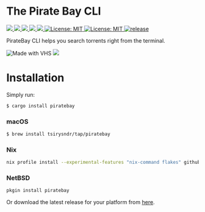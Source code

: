 # The Pirate Bay CLI

<p>
  <a href="https://flakehub.com/flake/tsirysndr/piratebay" target="_blank">
    <img src="https://img.shields.io/endpoint?url=https://flakehub.com/f/tsirysndr/piratebay/badge" />
  </a>
   <a href="https://flakestry.dev/flake/github/tsirysndr/piratebay" target="_blank">
    <img src="https://flakestry.dev/api/badge/flake/github/tsirysndr/piratebay" />
  </a>
  <a href="https://crates.io/crates/piratebay" target="_blank">
    <img src="https://img.shields.io/crates/v/piratebay.svg" />
  </a>
  <a href="https://crates.io/crates/piratebay" target="_blank">
    <img src="https://img.shields.io/crates/dr/piratebay" />
  </a>
  <a href="https://docs.rs/piratebay" target="_blank">
    <img src="https://docs.rs/piratebay/badge.svg" />
  </a>
  <a href="LICENSE" target="_blank">
    <img alt="License: MIT" src="https://img.shields.io/badge/License-MIT-blue.svg" />
  </a>
  <a href="https://github.com/tsirysndr/piratebay/actions/workflows/release.yml" target="_blank">
    <img alt="License: MIT" src="https://github.com/tsirysndr/piratebay/actions/workflows/release.yml/badge.svg" />
  </a>
  <a href="https://github.com/tsirysndr/piratebay/actions/workflows/rust-clippy.yml" target="_blank">
    <img alt="release" src="https://github.com/tsirysndr/piratebay/actions/workflows/rust-clippy.yml/badge.svg?branch=master" />
  </a>
</p>

PirateBay CLI helps you search torrents right from the terminal.

  <img src="https://vhs.charm.sh/vhs-6sDgMICizW9RTfFPPnaoed.gif" alt="Made with VHS">
  <a href="https://vhs.charm.sh">
    <img src="https://stuff.charm.sh/vhs/badge.svg">
  </a>

# Installation

Simply run:

```bash
$ cargo install piratebay
```

### macOS

```bash
$ brew install tsirysndr/tap/piratebay
```

### Nix

```bash
nix profile install --experimental-features "nix-command flakes" github:tsirysndr/piratebay
```

### NetBSD
```bash
pkgin install piratebay
```

Or download the latest release for your platform from [here](https://github.com/tsirysndr/piratebay/releases).

